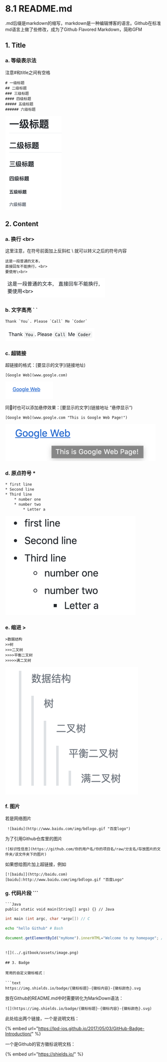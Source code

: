 # 8.1 README.md

.md后缀是markdown的缩写，markdown是一种编辑博客的语言。Github在标准md语言上做了些修改，成为了Github Flavored Markdown，简称GFM

## 1. Title

### a. 等级表示法

注意\#和title之间有空格

```text
# 一级标题
## 二级标题
### 三级标题
#### 四级标题
##### 五级标题
###### 六级标题
```

![](../.gitbook/assets/image%20%2811%29.png)

## 2. Content

### a. 换行 &lt;br&gt;

这里注意，在符号前面加上反斜杠 \ 就可以转义之后的符号内容

```text
这是一段普通的文本，
直接回车不能换行，<br>
要使用\<br>
```

![](../.gitbook/assets/image%20%2832%29.png)

### b. 文字高亮 \` \`

```text
Thank `You`. Please `Call` Me `Coder`
```

![](../.gitbook/assets/image%20%2838%29.png)

### c. 超链接

超链接的格式：\[要显示的文字\]\(链接地址\)

```text
[Google Web](www.google.com)
```

![](../.gitbook/assets/image%20%2866%29.png)

同时也可以添加悬停效果：\[要显示的文字\]\(链接地址 “悬停显示“\)

```text
[Google Web](www.google.com "This is Google Web Page!")
```

![](../.gitbook/assets/image%20%2859%29.png)

### d. 原点符号 \*

```text
* first line
* Second line
* Third line
    * number one
    * number two
        * Letter a
```

![](../.gitbook/assets/image%20%2853%29.png)

### e. 缩进 &gt;

```text
>数据结构  
>>树  
>>>二叉树  
>>>>平衡二叉树  
>>>>>满二叉树 
```

![](../.gitbook/assets/image%20%2841%29.png)

### f. 图片

若是网络图片

```text
 ![baidu](http://www.baidu.com/img/bdlogo.gif "百度logo") 
```

为了引用Github仓库里的图片

```text
![标识性信息](https://github.com/你的用户名/你的项目名/raw/分支名/存放图片的文件夹/该文件夹下的图片)
```

如果想给图片加上超链接，例如

```text
[![baidu]](http://baidu.com)  
[baidu]:http://www.baidu.com/img/bdlogo.gif "百度Logo"
```

### g. 代码片段 \`\`\`

```text
```Java
public static void main(String[] args) {} // Java
```
```C
int main (int argc, char *argv[]) // C
```
```Bash
echo "hello Github" # Bash
```
```javascript
document.getElementById("myHome").innerHTML="Welcome to my homepage"; // Javascript
```
```

![](../.gitbook/assets/image.png)

## 3. Badge

常用的自定义徽标格式：

```text
https://img.shields.io/badge/{徽标标题}-{徽标内容}-{徽标颜色}.svg
```

放在Github的README.md中时需要转化为MarkDown语法：

```text
![](https://img.shields.io/badge/{徽标标题}-{徽标内容}-{徽标颜色}.svg)
```

此处给出两个链接，一个是说明文档：

{% embed url="https://lpd-ios.github.io/2017/05/03/GitHub-Badge-Introduction/" %}

一个是Github的官方徽标说明文档：

{% embed url="https://shields.io/" %}




